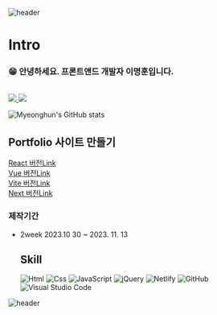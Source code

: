 ![header](https://capsule-render.vercel.app/api?type=slice&color=gradient&height=160&section=header&text=Dev_Hun's%20%20&fontAlign=50&fontAlignY=70&fontSize=90&fontColor=000000)

# Intro
<h3>😁 안녕하세요. 프론트앤드 개발자 이명훈입니다.</h3>
<br>
<a href="mailto:yunyoungsik91@gmail.com">
    <img src="https://img.shields.io/badge/Gmail-EA4335?style=for-the-badge&logo=Gmail&logoColor=white">
</a>
<a href="https://hits.seeyoufarm.com"><img src="https://hits.seeyoufarm.com/api/count/incr/badge.svg?url=https%3A%2F%2Fgithub.com%2Faudgns722&count_bg=%2379C83D&title_bg=%23555555&icon=&icon_color=%23E7E7E7&title=hits&edge_flat=false"/></a>

![Myeonghun's GitHub stats](http://github-profile-summary-cards.vercel.app/api/cards/stats?username=audgns722&theme=zenburn)

## Portfolio 사이트 만들기

[React 버전Link](https://github.com/audgns722/react-project2023.git)<br>
[Vue 버전Link](https://github.com/audgns722/vite-project2023.git)<br>
[Vite 버전Link](https://github.com/audgns722/vue-project2023.git)<br />
[Next 버전Link](https://github.com/audgns722/next-project.git)

### 제작기간

- 2week 2023.10 30 ~ 2023. 11. 13

  ## Skill

  <img alt="Html" src ="https://img.shields.io/badge/HTML5-E34F26.svg?&style=for-the-badge&logo=HTML5&logoColor=white"/> <img alt="Css" src ="https://img.shields.io/badge/CSS3-1572B6.svg?&style=for-the-badge&logo=CSS3&logoColor=white"/> <img alt="JavaScript" src ="https://img.shields.io/badge/JavaScriipt-F7DF1E.svg?&style=for-the-badge&logo=JavaScript&logoColor=black"/> ![jQuery](https://img.shields.io/badge/jquery-%230769AD.svg?style=for-the-badge&logo=jquery&logoColor=white) ![Netlify](https://img.shields.io/badge/netlify-%23000000.svg?style=for-the-badge&logo=netlify&logoColor=#00C7B7) ![GitHub](https://img.shields.io/badge/github-%23121011.svg?style=for-the-badge&logo=github&logoColor=white) ![Visual Studio Code](https://img.shields.io/badge/Visual%20Studio%20Code-0078d7.svg?style=for-the-badge&logo=visual-studio-code&logoColor=white)

![header](https://capsule-render.vercel.app/api?type=wave&color=auto&height=200&section=header&text=Thank%20you&fontSize=90)

</div>
